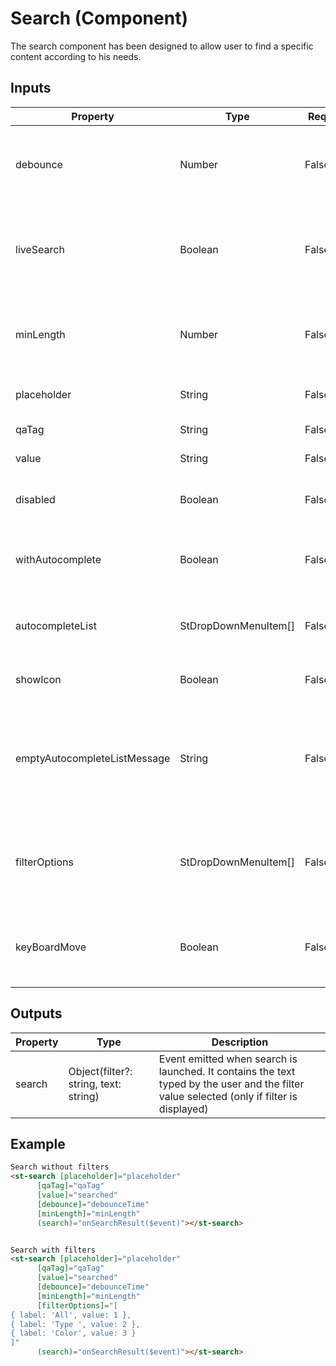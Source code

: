 # Search (Component)

   The search component has been designed to allow user to find a specific content according to his needs.

## Inputs

| Property                     | Type                 | Req   | Description                                                                                           | Default  |
| ---------------------------- | -------------------- | ----- | ----------------------------------------------------------------------------------------------------- | -------- |
| debounce                     | Number               | False | Time elapsed in milliseconds before displaying the autocomplete list                                  | 0        |
| liveSearch                   | Boolean              | False | Boolean to enable or disable the automatic search while the user is typing                            | true     |
| minLength                    | Number               | False | Minimum of characters typed by the user before launching the search                                   | 0        |
| placeholder                  | String               | False | Text displayed in the search input                                                                    | 'Search' |
| qaTag                        | String               | False | Label used as id                                                                                      | ''       |
| value                        | String               | False | Initial value of the search text                                                                      | ''       |
| disabled                     | Boolean              | False | Boolean to enable or disable the search                                                               | false    |
| withAutocomplete             | Boolean              | False | Enable or disable the autocomplete list when user is typing                                           | false    |
| autocompleteList             | StDropDownMenuItem[] | False | List of items displayed in the autocomplete list when user is typing                                  | ''       |
| showIcon                     | Boolean              | False | Boolean to hide/show the loupe icon                                                                   | true     |
| emptyAutocompleteListMessage | String               | False | Message displayed when the autocomplete list is enabled but there are not any item with the typed text | ''       |
| filterOptions                | StDropDownMenuItem[] | False | Options displayed at the filter select. If it is not introduced,filter will not be displayed          | ''       |
| keyBoardMove                 | Boolean              | False | It is needed to activate navigation through options using the keyboard                                | false    |

## Outputs

| Property | Type                                  | Description                                                                                                                              |
| -------- | ------------------------------------- | ---------------------------------------------------------------------------------------------------------------------------------------- |
| search   | Object(filter?: string, text: string) | Event emitted when search is launched. It contains the text typed by the user and the filter value selected (only if filter is displayed) |

## Example


```html
Search without filters
<st-search [placeholder]="placeholder"
      [qaTag]="qaTag"
      [value]="searched"
      [debounce]="debounceTime"
      [minLength]="minLength"
      (search)="onSearchResult($event)"></st-search>


Search with filters
<st-search [placeholder]="placeholder"
      [qaTag]="qaTag"
      [value]="searched"
      [debounce]="debounceTime"
      [minLength]="minLength"
      [filterOptions]="[
{ label: 'All', value: 1 },
{ label: 'Type ', value: 2 },
{ label: 'Color', value: 3 }
]"
      (search)="onSearchResult($event)"></st-search>
```

